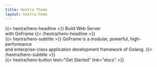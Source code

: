 ```yaml
---
title: Hextra Theme
layout: hextra-home
---
```


<div class="hx-mt-6 hx-mb-6">
{{< hextra/hero-headline >}}
  Build Web Server&nbsp;<br class="sm:hx-block hx-hidden" />with GoFrame
{{< /hextra/hero-headline >}}
</div>

<div class="hx-mb-12">
{{< hextra/hero-subtitle >}}
GoFrame is a modular, powerful, high-performance&nbsp;<br class="sm:hx-block hx-hidden" />and enterprise-class application development framework of Golang.
{{< /hextra/hero-subtitle >}}
</div>

<div class="hx-mb-6">
{{< hextra/hero-button text="Get Started" link="docs" >}}
</div>
